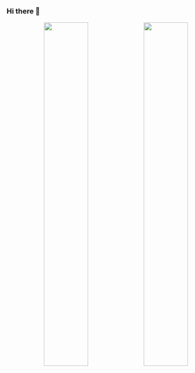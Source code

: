 ### Hi there 👋

<!--
**kkirkar/kkirkar** is a ✨ _special_ ✨ repository because its `README.md` (this file) appears on your GitHub profile.

Here are some ideas to get you started:

- 🔭 I’m currently working on ...
- 🌱 I’m currently learning ...
- 👯 I’m looking to collaborate on ...
- 🤔 I’m looking for help with ...
- 💬 Ask me about ...
- 📫 How to reach me: ...
- 😄 Pronouns: ...
- ⚡ Fun fact: ...
-->

<p align="middle">
  <img src="http://octodex.github.com/images/manufacturetocat.png" width="45%" />
  <img src="http://octodex.github.com/images/Fintechtocat.png" width="45%" /> 
</p>

